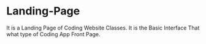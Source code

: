 # Landing-Page
It is a Landing Page of Coding Website Classes. It is the Basic Interface That what type of Coding App Front Page.
